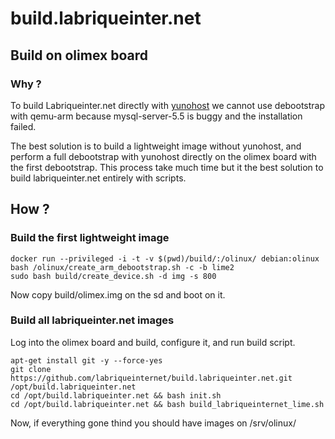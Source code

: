# build.labriqueinter.net

## Build on olimex board

### Why ?

To build Labriqueinter.net directly with [yunohost](https://yunohost.org/) we
cannot use debootstrap with qemu-arm because mysql-server-5.5 is buggy and the
installation failed.

The best solution is to build a lightweight image without yunohost, and
perform a full debootstrap with yunohost directly on the olimex board with the
first debootstrap. This process take much time but it the best solution to
build labriqueinter.net entirely with scripts.

## How ?

### Build the first lightweight image

```shell
docker run --privileged -i -t -v $(pwd)/build/:/olinux/ debian:olinux bash /olinux/create_arm_debootstrap.sh -c -b lime2 
sudo bash build/create_device.sh -d img -s 800
```

Now copy build/olimex.img on the sd and boot on it.

### Build all labriqueinter.net images

Log into the olimex board and build, configure it, and run build script.

```shell
apt-get install git -y --force-yes
git clone https://github.com/labriqueinternet/build.labriqueinter.net.git /opt/build.labriqueinter.net
cd /opt/build.labriqueinter.net && bash init.sh
cd /opt/build.labriqueinter.net && bash build_labriqueinternet_lime.sh
```

Now, if everything gone thind you should have images on /srv/olinux/
